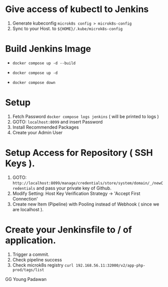 # Give access of kubectl to Jenkins
1. Generate kubeconfig `microk8s config > microk8s-config`
2. Sync to your Host. to `${HOME}/.kube/microk8s-config`

# Build Jenkins Image
- `docker compose up -d --build`

- `docker compose up -d`

- `docker compose down`


# Setup
1. Fetch Password `docker compose logs jenkins` ( will be printed to logs )
2. GOTO: `localhost:8099` and insert Password
3. Install Recommended Packages
4. Create your Admin User



# Setup Access for Repository ( SSH Keys ).
1. GOTO: `http://localhost:8099/manage/credentials/store/system/domain/_/newCredentials` and pass your private key of Github.
2. Modify Setting: Host Key Verification Strategy -> 'Accept First Connection'
3. Create new Item (Pipeline) with Pooling instead of Webhook ( since we are localhost ).


# Create your Jenkinsfile to / of application.
1. Trigger a commit.
2. Check pipeline success
3. Check microk8s registry `curl 192.168.56.11:32000/v2/app-php-prod/tags/list`

GG Young Padawan